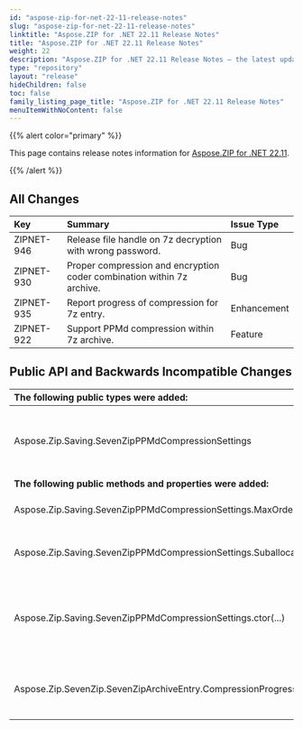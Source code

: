 ```yaml
---
id: "aspose-zip-for-net-22-11-release-notes"
slug: "aspose-zip-for-net-22-11-release-notes"
linktitle: "Aspose.ZIP for .NET 22.11 Release Notes"
title: "Aspose.ZIP for .NET 22.11 Release Notes"
weight: 22
description: "Aspose.ZIP for .NET 22.11 Release Notes – the latest updates and fixes."
type: "repository"
layout: "release"
hideChildren: false
toc: false
family_listing_page_title: "Aspose.ZIP for .NET 22.11 Release Notes"
menuItemWithNoContent: false
---
```


{{% alert color="primary" %}} 

This page contains release notes information for [Aspose.ZIP for .NET 22.11](https://releases.aspose.com/zip/net/new-releases/aspose.zip-for-.net-22.11/).

{{% /alert %}} 
## **All Changes**

|**Key**|**Summary**|**Issue Type**|
| :- | :- | :- |
|ZIPNET-946|Release file handle on 7z decryption with wrong password.|Bug|
|ZIPNET-930|Proper compression and encryption coder combination within 7z archive.|Bug|
|ZIPNET-935|Report progress of compression for 7z entry.|Enhancement|
|ZIPNET-922|Support PPMd compression within 7z archive.|Feature|

## **Public API and Backwards Incompatible Changes**
|**The following public types were added:**|**Description**|
| :- | :- |
|Aspose.Zip.Saving.SevenZipPPMdCompressionSettings|Settings for PPMd compression method within 7z archive.|
|**The following public methods and properties were added:**|**Description**|
|Aspose.Zip.Saving.SevenZipPPMdCompressionSettings.MaxOrder|Gets the maximum order.|
|Aspose.Zip.Saving.SevenZipPPMdCompressionSettings.SuballocatorSize|Gets the sub-allocator size in MB.|
|Aspose.Zip.Saving.SevenZipPPMdCompressionSettings.ctor(...)|Instantiates settings for PPMd compression method within 7z archive.|
|Aspose.Zip.SevenZip.SevenZipArchiveEntry.CompressionProgressed|Event raised when a portion of raw stream compressed.|